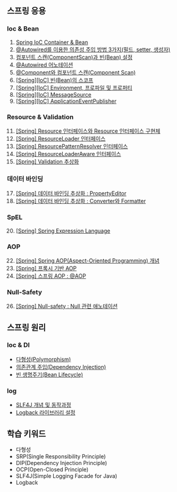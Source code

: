 ## 스프링 응용
### Ioc & Bean
1. [Spring IoC Container & Bean](https://yonghwankim-dev.tistory.com/498)
2. [@Autowired를 이용한 의존성 주입 방법 3가지(필드, setter, 생성자)](https://yonghwankim-dev.tistory.com/501)
3. [컴포넌트 스캔(ComponentScan)과 빈(Bean) 설정](https://yonghwankim-dev.tistory.com/509)
4. [@Autowired 어노테이션](https://yonghwankim-dev.tistory.com/512)
5. [@Component와 컴포넌트 스캔(Component Scan)](https://yonghwankim-dev.tistory.com/544)
6. [\[Spring\]\[IoC\] 빈(Bean)의 스코프](https://yonghwankim-dev.tistory.com/513)
7. [\[Spring\]\[IoC\] Environment, 프로파일 및 프로퍼티](https://yonghwankim-dev.tistory.com/514)
8. [\[Spring\]\[IoC\] MessageSource](https://yonghwankim-dev.tistory.com/519)
9. [\[Spring\]\[IoC\] ApplicationEventPublisher](https://yonghwankim-dev.tistory.com/521)

### Resource & Validation
11. [\[Spring\] Resource 인터페이스와 Resource 인터페이스 구현체](https://yonghwankim-dev.tistory.com/522)
12. [\[Spring\] ResourceLoader 인터페이스](https://yonghwankim-dev.tistory.com/524)
13. [\[Spring\] ResourcePatternResolver 인터페이스](https://yonghwankim-dev.tistory.com/525)
14. [\[Spring\] ResourceLoaderAware 인터페이스](https://yonghwankim-dev.tistory.com/526)
15. [\[Spring\] Validation 추상화](https://yonghwankim-dev.tistory.com/535)

### 데이터 바인딩
17. [\[Spring\] 데이터 바인딩 추상화 : PropertyEditor](https://yonghwankim-dev.tistory.com/536)
18. [\[Spring\] 데이터 바인딩 추상화 : Converter와 Formatter](https://yonghwankim-dev.tistory.com/537)

### SpEL
20. [\[Spring\] Spring Expression Language](https://yonghwankim-dev.tistory.com/538)

### AOP
22. [\[Spring\] Spring AOP(Aspect-Oriented Programming) 개념](https://yonghwankim-dev.tistory.com/539)
23. [\[Spring\] 프록시 기반 AOP](https://yonghwankim-dev.tistory.com/540)
24. [\[Spring\] 스프링 AOP : @AOP](https://yonghwankim-dev.tistory.com/541)

### Null-Safety
26. [\[Spring\] Null-safety : Null 관련 애노테이션](https://yonghwankim-dev.tistory.com/542)

## 스프링 원리
### Ioc & DI
- [다형성(Polymorphism)](https://yonghwankim-dev.tistory.com/584)
- [의존관계 주입(Dependency Injection)](%5B도서%5D토비의스프링/tobi-spring/docs/의존관계%20주입.md)
- [빈 생명주기(Bean Lifecycle)](%5B도서%5D토비의스프링/tobi-spring/docs/빈_라이프사이클.md)

### log
- [SLF4J 개념 및 동작과정](https://yonghwankim-dev.tistory.com/585)
- [Logback 라이브러리 설정](https://yonghwankim-dev.tistory.com/586)

## 학습 키워드
- 다형성
- SRP(Single Responsibility Principle)
- DIP(Dependency Injection Principle)
- OCP(Open-Closed Principle)
- SLF4J(Simple Logging Facade for Java)
- Logback





